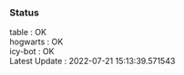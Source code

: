 ### Status


table : OK  
hogwarts : OK  
icy-bot : OK  
Latest Update : 2022-07-21 15:13:39.571543
